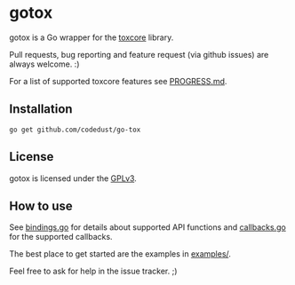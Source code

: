 gotox
=====

gotox is a Go wrapper for the [toxcore](https://github.com/irungentoo/toxcore) library.

Pull requests, bug reporting and feature request (via github issues) are always welcome. :)

For a list of supported toxcore features see [PROGRESS.md](PROGRESS.md).

## Installation
```
go get github.com/codedust/go-tox
```

## License
gotox is licensed under the [GPLv3](COPYING).

## How to use
See [bindings.go](bindings.go) for details about supported API functions and [callbacks.go](callbacks.go) for the supported callbacks.

The best place to get started are the examples in [examples/](examples/).

Feel free to ask for help in the issue tracker. ;)
